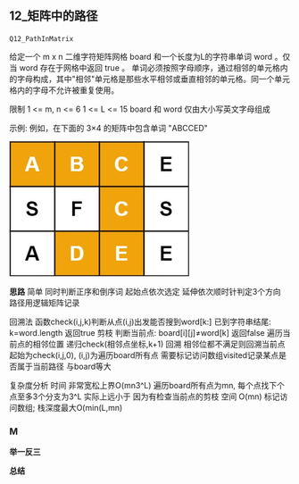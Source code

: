## 12_矩阵中的路径

`Q12_PathInMatrix`

给定一个 m x n 二维字符矩阵网格 board 和一个长度为L的字符串单词 word 。仅当 word 存在于网格中返回 true 。
单词必须按照字母顺序，通过相邻的单元格内的字母构成，其中"相邻"单元格是那些水平相邻或垂直相邻的单元格。同一个单元格内的字母不允许被重复使用。

限制
1 <= m, n <= 6
1 <= L <= 15
board 和 word 仅由大小写英文字母组成

示例:
例如，在下面的 3×4 的矩阵中包含单词 "ABCCED"

![img](assets/12_%E7%9F%A9%E9%98%B5%E4%B8%AD%E7%9A%84%E8%B7%AF%E5%BE%84/word2.jpg)


**思路**
简单
同时判断正序和倒序词
起始点依次选定 延伸依次顺时针判定3个方向 路径用逻辑矩阵记录

回溯法
函数check(i,j,k)判断从点(i,j)出发能否搜到word[k:]
	已到字符串结尾: k=word.length 返回true
	剪枝 判断当前点: board[i][j]≠word[k] 返回false
	遍历当前点的相邻位置 递归check(相邻点坐标,k+1) 
		回溯 相邻位都不满足则回溯当前点
起始为check(i,j,0), (i,j)为遍历board所有点
需要标记访问数组visited记录某点是否属于当前路径 与board等大

复杂度分析
时间 非常宽松上界O(mn3^L)
	遍历board所有点为mn, 每个点找下个点至多3个分支为3^L
	实际上远小于 因为有检查当前点的剪枝
空间 O(mn) 标记访问数组; 栈深度最大O(min(L,mn)

### M


**举一反三**

**总结**